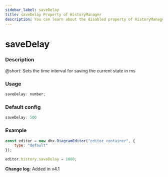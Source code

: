 ```yaml
---
sidebar_label: saveDelay
title: saveDelay Property of HistoryManager
description: You can learn about the disabled property of HistoryManager in the documentation of the DHTMLX JavaScript Diagram library. Browse developer guides and API reference, try out code examples and live demos, and download a free 30-day evaluation version of DHTMLX Diagram.
---
```


# saveDelay

### Description

@short: Sets the time interval for saving the current state in ms

### Usage

~~~jsx
saveDelay: number;
~~~

### Default config

~~~jsx
saveDelay: 500
~~~

### Example

~~~jsx {5}
const editor = new dhx.DiagramEditor("editor_container", { 
    type: "default"
});

editor.history.saveDelay = 1000;
~~~

**Change log**: Added in v4.1
